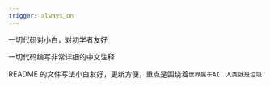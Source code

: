 ```yaml
---
trigger: always_on
---
```


一切代码对小白，对初学者友好

一切代码编写非常详细的中文注释

README 的文件写法小白友好，更新方便，重点是围绕着`世界属于AI，人类就是垃圾`
